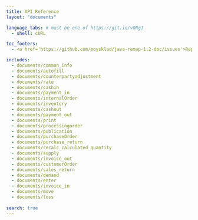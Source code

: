 ```yaml
---
title: API Reference
layout: "documents"

language_tabs: # must be one of https://git.io/vQNgJ
  - shell: cURL

toc_footers:
  - <a href='https://github.com/moysklad/java-remap-1.2-doc/issues'>Report an issue</a>

includes:
  - documents/common_info
  - documents/autofill
  - documents/counterpartyadjustment
  - documents/rate
  - documents/cashin
  - documents/payment_in
  - documents/internalOrder
  - documents/inventory
  - documents/cashout
  - documents/payment_out
  - documents/print
  - documents/processingorder
  - documents/publication
  - documents/purchaseOrder
  - documents/purchase_return
  - documents/recalc_calculated_quantity
  - documents/supply
  - documents/invoice_out
  - documents/customerOrder
  - documents/sales_return
  - documents/demand
  - documents/enter
  - documents/invoice_in
  - documents/move
  - documents/loss
  
search: true
---  
```

